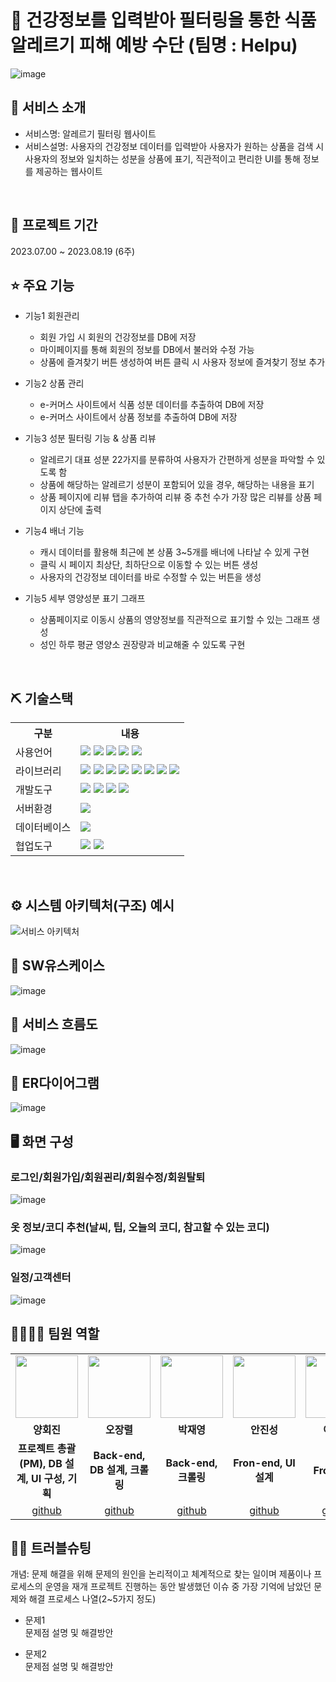 # 📎 건강정보를 입력받아 필터링을 통한 식품 알레르기 피해 예방 수단 (팀명 : Helpu)
![image]()


## 👀 서비스 소개
* 서비스명:  알레르기 필터링 웹사이트
* 서비스설명: 사용자의 건강정보 데이터를 입력받아 사용자가 원하는 상품을 검색 시 사용자의 정보와 일치하는 성분을 상품에 표기, 직관적이고 편리한 UI를 통해 정보를 제공하는 웹사이트
<br>

## 📅 프로젝트 기간
2023.07.00 ~ 2023.08.19 (6주)
<br>

## ⭐ 주요 기능
* 기능1 회원관리
  * 회원 가입 시 회원의 건강정보를 DB에 저장
  * 마이페이지를 통해 회원의 정보를 DB에서 불러와 수정 가능
  * 상품에 즐겨찾기 버튼 생성하여 버튼 클릭 시 사용자 정보에 즐겨찾기 정보 추가

* 기능2 상품 관리
  * e-커머스 사이트에서 식품 성분 데이터를 추출하여 DB에 저장
  * e-커머스 사이트에서 상품 정보를 추출하여 DB에 저장
    
* 기능3 성분 필터링 기능 & 상품 리뷰
  * 알레르기 대표 성분 22가지를 분류하여 사용자가 간편하게 성분을 파악할 수 있도록 함
  * 상품에 해당하는 알레르기 성분이 포함되어 있을 경우, 해당하는 내용을 표기
  * 상품 페이지에 리뷰 탭을 추가하여 리뷰 중 추천 수가 가장 많은 리뷰를 상품 페이지 상단에 출력
    
* 기능4 배너 기능
  * 캐시 데이터를 활용해 최근에 본 상품 3~5개를 배너에 나타날 수 있게 구현
  * 클릭 시 페이지 최상단, 최하단으로 이동할 수 있는 버튼 생성
  * 사용자의 건강정보 데이터를 바로 수정할 수 있는 버튼을 생성
    
* 기능5 세부 영양성분 표기 그래프
  * 상품페이지로 이동시 상품의 영양정보를 직관적으로 표기할 수 있는 그래프 생성
  * 성인 하루 평균 영양소 권장량과 비교해줄 수 있도록 구현
<br>

## ⛏ 기술스택
<table>
    <tr>
        <th>구분</th>
        <th>내용</th>
    </tr>
    <tr>
        <td>사용언어</td>
        <td>
            <img src="https://img.shields.io/badge/Java-007396?style=for-the-badge&logo=java&logoColor=white"/>
            <img src="https://img.shields.io/badge/HTML5-E34F26?style=for-the-badge&logo=HTML5&logoColor=white"/>
            <img src="https://img.shields.io/badge/CSS3-1572B6?style=for-the-badge&logo=CSS3&logoColor=white"/>
            <img src="https://img.shields.io/badge/JavaScript-F7DF1E?style=for-the-badge&logo=JavaScript&logoColor=white"/>
            <img src="https://img.shields.io/badge/Python-3776AB?style=for-the-badge&logo=Python&logoColor=white"/>
        </td>
    </tr>
    <tr>
        <td>라이브러리</td>
        <td>
            <img src="https://img.shields.io/badge/chart.js-FF6384?style=for-the-badge&logo=chart.js&logoColor=white"/>
            <img src="https://img.shields.io/badge/apachemaven-C71A36?style=for-the-badge&logo=apachemaven&logoColor=white"/>
            <img src="https://img.shields.io/badge/jstl-007054?style=for-the-badge&logo=jstl&logoColor=white"/>
            <img src="https://img.shields.io/badge/lombok-4285F4?style=for-the-badge&logo=lombok&logoColor=white"/>
            <img src="https://img.shields.io/badge/mybatis-ECD53F?style=for-the-badge&logo=mybatis&logoColor=white"/>
            <img src="https://img.shields.io/badge/cos-55C2E1?style=for-the-badge&logo=cos&logoColor=white"/>
            <img src="https://img.shields.io/badge/gson-000000?style=for-the-badge&logo=gson&logoColor=white"/>
            <img src="https://img.shields.io/badge/IAMPORT REST API-BE95FF?style=for-the-badge&logo=IAMPORT REST API&logoColor=white"/>
        </td>
    </tr>
    <tr>
        <td>개발도구</td>
        <td>
            <img src="https://img.shields.io/badge/Eclipse-2C2255?style=for-the-badge&logo=Eclipse&logoColor=white"/>
            <img src="https://img.shields.io/badge/VSCode-007ACC?style=for-the-badge&logo=VisualStudioCode&logoColor=white"/>
            <img src="https://img.shields.io/badge/Anaconda-44A833?style=for-the-badge&logo=Anaconda&logoColor=white"/>
            <img src="https://img.shields.io/badge/Jupyter-F37626?style=for-the-badge&logo=Jupyter&logoColor=white"/>
        </td>
    </tr>
    <tr>
        <td>서버환경</td>
        <td>
            <img src="https://img.shields.io/badge/Apache Tomcat 9.0-D22128?style=for-the-badge&logo=Apache Tomcat&logoColor=white"/> 
        </td>
    </tr>
    <tr>
        <td>데이터베이스</td>
        <td>
            <img src="https://img.shields.io/badge/MySQL-4479A1?style=for-the-badge&logo=MySQL&logoColor=white"/>
        </td>
    </tr>
    <tr>
        <td>협업도구</td>
        <td>
            <img src="https://img.shields.io/badge/Git-F05032?style=for-the-badge&logo=Git&logoColor=white"/> 
            <img src="https://img.shields.io/badge/GitHub-181717?style=for-the-badge&logo=GitHub&logoColor=white"/>
        </td>
    </tr>
</table>


<br>

## ⚙ 시스템 아키텍처(구조) 예시 
![서비스 아키텍처](https://user-images.githubusercontent.com/25995055/169925538-15867bd9-aa0b-42fc-a39b-88981e926e51.png)
<br>

## 📌 SW유스케이스
![image](https://user-images.githubusercontent.com/25995055/178401023-9a015e66-aa6e-4d74-8564-9b1f9d306649.png)
<br>

## 📌 서비스 흐름도
![image](https://user-images.githubusercontent.com/25995055/178401048-d6484bda-a2d7-40e1-998b-2bd195cd9f89.png)
<br>

## 📌 ER다이어그램
![image](https://user-images.githubusercontent.com/25995055/169925318-102784c2-893f-4fd7-bec9-a54c44b669d4.png)
<br>

## 🖥 화면 구성

### 로그인/회원가입/회원괸리/회원수정/회원탈퇴
![image](https://user-images.githubusercontent.com/25995055/178401098-95f15a0e-a2de-415e-83d5-883bb4cb0656.png)
<br>

### 옷 정보/코디 추천(날씨, 팁, 오늘의 코디, 참고할 수 있는 코디)
![image](https://user-images.githubusercontent.com/25995055/178401127-287e6de2-4396-49fc-a107-59c4d5cd55c7.png)
<br>

### 일정/고객센터
![image](https://user-images.githubusercontent.com/25995055/178401150-861f0e93-0f40-4fae-98c1-2099bf513c8d.png)
<br>

## 👨‍👩‍👦‍👦 팀원 역할
<table>
  <tr>
    <td align="center"><img src="https://item.kakaocdn.net/do/fd49574de6581aa2a91d82ff6adb6c0115b3f4e3c2033bfd702a321ec6eda72c" width="100" height="100"/></td>
    <td align="center"><img src="https://mb.ntdtv.kr/assets/uploads/2019/01/Screen-Shot-2019-01-08-at-4.31.55-PM-e1546932545978.png" width="100" height="100"/></td>
    <td align="center"><img src="https://mblogthumb-phinf.pstatic.net/20160127_177/krazymouse_1453865104404DjQIi_PNG/%C4%AB%C4%AB%BF%C0%C7%C1%B7%BB%C1%EE_%B6%F3%C0%CC%BE%F0.png?type=w2" width="100" height="100"/></td>
    <td align="center"><img src="https://i.pinimg.com/236x/ed/bb/53/edbb53d4f6dd710431c1140551404af9.jpg" width="100" height="100"/></td>
    <td align="center"><img src="https://pbs.twimg.com/media/B-n6uPYUUAAZSUx.png" width="100" height="100"/></td>
  </tr>
  <tr>
    <td align="center"><strong>양회진</strong></td>
    <td align="center"><strong>오장렬</strong></td>
    <td align="center"><strong>박재영</strong></td>
    <td align="center"><strong>안진성</strong></td>
    <td align="center"><strong>이동우</strong></td>
  </tr>
  <tr>
    <td align="center"><b>프로젝트 총괄(PM), DB 설계, UI 구성, 기획</b></td>
    <td align="center"><b>Back-end, DB 설계, 크롤링</b></td>
    <td align="center"><b>Back-end, 크롤링</b></td>
    <td align="center"><b>Fron-end, UI 설계</b></td>
    <td align="center"><b>Fron-end</b></td>
  </tr>
  <tr>
    <td align="center"><a href="https://github.com/자신의username작성해주세요" target='_blank'>github</a></td>
    <td align="center"><a href="https://github.com/자신의username작성해주세요" target='_blank'>github</a></td>
    <td align="center"><a href="https://github.com/자신의username작성해주세요" target='_blank'>github</a></td>
    <td align="center"><a href="https://github.com/자신의username작성해주세요" target='_blank'>github</a></td>
    <td align="center"><a href="https://github.com/자신의username작성해주세요" target='_blank'>github</a></td>
  </tr>
</table>

## 🤾‍♂️ 트러블슈팅
개념: 문제 해결을 위해 문제의 원인을 논리적이고 체계적으로 찾는 일이며 제품이나 프로세스의 운영을 재개
프로젝트 진행하는 동안 발생했던 이슈 중 가장 기억에 남았던 문제와 해결 프로세스 나열(2~5가지 정도)
  
* 문제1<br>
 문제점 설명 및 해결방안
 
* 문제2<br>
 문제점 설명 및 해결방안
